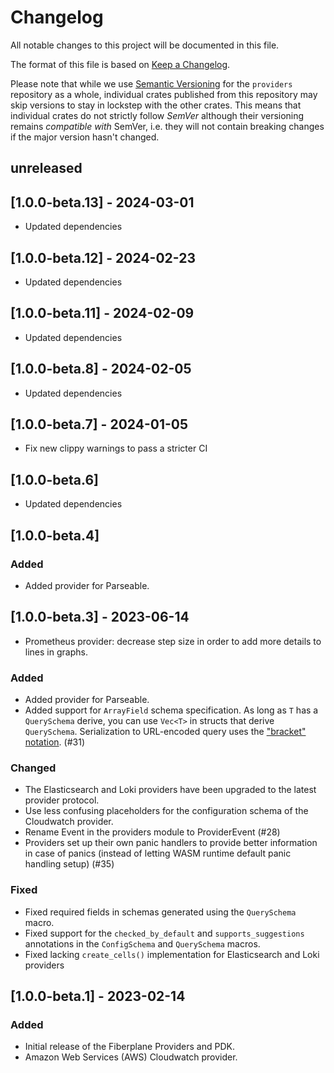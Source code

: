 # Changelog

All notable changes to this project will be documented in this file.

The format of this file is based on
[Keep a Changelog](https://keepachangelog.com/en/1.0.0/).

Please note that while we use
[Semantic Versioning](https://semver.org/spec/v2.0.0.html) for the `providers`
repository as a whole, individual crates published from this repository may skip
versions to stay in lockstep with the other crates. This means that individual
crates do not strictly follow _SemVer_ although their versioning remains
_compatible with_ SemVer, i.e. they will not contain breaking changes if the
major version hasn't changed.

## unreleased

## [1.0.0-beta.13] - 2024-03-01

- Updated dependencies

## [1.0.0-beta.12] - 2024-02-23

- Updated dependencies

## [1.0.0-beta.11] - 2024-02-09

- Updated dependencies

## [1.0.0-beta.8] - 2024-02-05

- Updated dependencies

## [1.0.0-beta.7] - 2024-01-05

- Fix new clippy warnings to pass a stricter CI

## [1.0.0-beta.6]

- Updated dependencies

## [1.0.0-beta.4]

### Added

- Added provider for Parseable.

## [1.0.0-beta.3] - 2023-06-14

- Prometheus provider: decrease step size in order to add more details to lines
  in graphs.

### Added

- Added provider for Parseable.
- Added support for `ArrayField` schema specification. As long as `T` has a
  `QuerySchema` derive, you can use `Vec<T>` in structs that derive
  `QuerySchema`. Serialization to URL-encoded query uses the
  ["bracket" notation](https://docs.rs/serde-querystring/0.2.1/serde_querystring/index.html#brackets-mode).
  (#31)

### Changed

- The Elasticsearch and Loki providers have been upgraded to the latest provider
  protocol.
- Use less confusing placeholders for the configuration schema of the Cloudwatch
  provider.
- Rename Event in the providers module to ProviderEvent (#28)
- Providers set up their own panic handlers to provide better information in
  case of panics (instead of letting WASM runtime default panic handling setup)
  (#35)

### Fixed

- Fixed required fields in schemas generated using the `QuerySchema` macro.
- Fixed support for the `checked_by_default` and `supports_suggestions`
  annotations in the `ConfigSchema` and `QuerySchema` macros.
- Fixed lacking `create_cells()` implementation for Elasticsearch and Loki
  providers

## [1.0.0-beta.1] - 2023-02-14

### Added

- Initial release of the Fiberplane Providers and PDK.
- Amazon Web Services (AWS) Cloudwatch provider.
